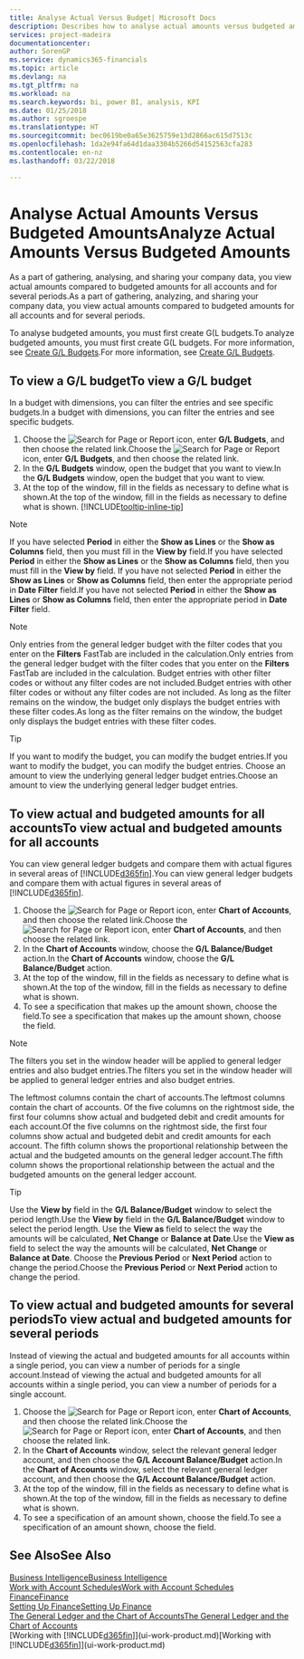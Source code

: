 ```yaml
---
title: Analyse Actual Versus Budget| Microsoft Docs
description: Describes how to analyse actual amounts versus budgeted amounts.
services: project-madeira
documentationcenter: 
author: SorenGP
ms.service: dynamics365-financials
ms.topic: article
ms.devlang: na
ms.tgt_pltfrm: na
ms.workload: na
ms.search.keywords: bi, power BI, analysis, KPI
ms.date: 01/25/2018
ms.author: sgroespe
ms.translationtype: HT
ms.sourcegitcommit: bec0619be0a65e3625759e13d2866ac615d7513c
ms.openlocfilehash: 1da2e94fa64d1daa3304b5266d54152563cfa283
ms.contentlocale: en-nz
ms.lasthandoff: 03/22/2018

---
```

# <a name="analyze-actual-amounts-versus-budgeted-amounts"></a><span data-ttu-id="d6515-103">Analyse Actual Amounts Versus Budgeted Amounts</span><span class="sxs-lookup"><span data-stu-id="d6515-103">Analyze Actual Amounts Versus Budgeted Amounts</span></span>
<span data-ttu-id="d6515-104">As a part of gathering, analysing, and sharing your company data, you view actual amounts compared to budgeted amounts for all accounts and for several periods.</span><span class="sxs-lookup"><span data-stu-id="d6515-104">As a part of gathering, analyzing, and sharing your company data, you view actual amounts compared to budgeted amounts for all accounts and for several periods.</span></span>

<span data-ttu-id="d6515-105">To analyse budgeted amounts, you must first create G(L budgets.</span><span class="sxs-lookup"><span data-stu-id="d6515-105">To analyze budgeted amounts, you must first create G(L budgets.</span></span> <span data-ttu-id="d6515-106">For more information, see [Create G/L Budgets](finance-how-create-budgets.md).</span><span class="sxs-lookup"><span data-stu-id="d6515-106">For more information, see [Create G/L Budgets](finance-how-create-budgets.md).</span></span>

## <a name="to-view-a-gl-budget"></a><span data-ttu-id="d6515-107">To view a G/L budget</span><span class="sxs-lookup"><span data-stu-id="d6515-107">To view a G/L budget</span></span>
<span data-ttu-id="d6515-108">In a budget with dimensions, you can filter the entries and see specific budgets.</span><span class="sxs-lookup"><span data-stu-id="d6515-108">In a budget with dimensions, you can filter the entries and see specific budgets.</span></span>

1. <span data-ttu-id="d6515-109">Choose the ![Search for Page or Report](media/ui-search/search_small.png "Search for Page or Report icon") icon, enter **G/L Budgets**, and then choose the related link.</span><span class="sxs-lookup"><span data-stu-id="d6515-109">Choose the ![Search for Page or Report](media/ui-search/search_small.png "Search for Page or Report icon") icon, enter **G/L Budgets**, and then choose the related link.</span></span>
2. <span data-ttu-id="d6515-110">In the **G/L Budgets** window, open the budget that you want to view.</span><span class="sxs-lookup"><span data-stu-id="d6515-110">In the **G/L Budgets** window, open the budget that you want to view.</span></span>  
3. <span data-ttu-id="d6515-111">At the top of the window, fill in the fields as necessary to define what is shown.</span><span class="sxs-lookup"><span data-stu-id="d6515-111">At the top of the window, fill in the fields as necessary to define what is shown.</span></span> [!INCLUDE[tooltip-inline-tip](includes/tooltip-inline-tip_md.md)]

> [!NOTE]  
>   <span data-ttu-id="d6515-112">If you have selected **Period** in either the **Show as Lines** or the **Show as Columns** field, then you must fill in the **View by** field.</span><span class="sxs-lookup"><span data-stu-id="d6515-112">If you have selected **Period** in either the **Show as Lines** or the **Show as Columns** field, then you must fill in the **View by** field.</span></span> <span data-ttu-id="d6515-113">If you have not selected **Period** in either the **Show as Lines** or **Show as Columns** field, then enter the appropriate period in **Date Filter** field.</span><span class="sxs-lookup"><span data-stu-id="d6515-113">If you have not selected **Period** in either the **Show as Lines** or **Show as Columns** field, then enter the appropriate period in **Date Filter** field.</span></span>  

> [!NOTE]  
>   <span data-ttu-id="d6515-114">Only entries from the general ledger budget with the filter codes that you enter on the **Filters** FastTab are included in the calculation.</span><span class="sxs-lookup"><span data-stu-id="d6515-114">Only entries from the general ledger budget with the filter codes that you enter on the **Filters** FastTab are included in the calculation.</span></span> <span data-ttu-id="d6515-115">Budget entries with other filter codes or without any filter codes are not included.</span><span class="sxs-lookup"><span data-stu-id="d6515-115">Budget entries with other filter codes or without any filter codes are not included.</span></span> <span data-ttu-id="d6515-116">As long as the filter remains on the window, the budget only displays the budget entries with these filter codes.</span><span class="sxs-lookup"><span data-stu-id="d6515-116">As long as the filter remains on the window, the budget only displays the budget entries with these filter codes.</span></span>  

> [!TIP]  
>   <span data-ttu-id="d6515-117">If you want to modify the budget, you can modify the budget entries.</span><span class="sxs-lookup"><span data-stu-id="d6515-117">If you want to modify the budget, you can modify the budget entries.</span></span> <span data-ttu-id="d6515-118">Choose an amount to view the underlying general ledger budget entries.</span><span class="sxs-lookup"><span data-stu-id="d6515-118">Choose an amount to view the underlying general ledger budget entries.</span></span>

## <a name="to-view-actual-and-budgeted-amounts-for-all-accounts"></a><span data-ttu-id="d6515-119">To view actual and budgeted amounts for all accounts</span><span class="sxs-lookup"><span data-stu-id="d6515-119">To view actual and budgeted amounts for all accounts</span></span>  
<span data-ttu-id="d6515-120">You can view general ledger budgets and compare them with actual figures in several areas of [!INCLUDE[d365fin](includes/d365fin_md.md)].</span><span class="sxs-lookup"><span data-stu-id="d6515-120">You can view general ledger budgets and compare them with actual figures in several areas of [!INCLUDE[d365fin](includes/d365fin_md.md)].</span></span>

1. <span data-ttu-id="d6515-121">Choose the ![Search for Page or Report](media/ui-search/search_small.png "Search for Page or Report icon") icon, enter **Chart of Accounts**, and then choose the related link.</span><span class="sxs-lookup"><span data-stu-id="d6515-121">Choose the ![Search for Page or Report](media/ui-search/search_small.png "Search for Page or Report icon") icon, enter **Chart of Accounts**, and then choose the related link.</span></span>  
2. <span data-ttu-id="d6515-122">In the **Chart of Accounts** window, choose the **G/L Balance/Budget** action.</span><span class="sxs-lookup"><span data-stu-id="d6515-122">In the **Chart of Accounts** window, choose the **G/L Balance/Budget** action.</span></span>
3. <span data-ttu-id="d6515-123">At the top of the window, fill in the fields as necessary to define what is shown.</span><span class="sxs-lookup"><span data-stu-id="d6515-123">At the top of the window, fill in the fields as necessary to define what is shown.</span></span>  
4. <span data-ttu-id="d6515-124">To see a specification that makes up the amount shown, choose the field.</span><span class="sxs-lookup"><span data-stu-id="d6515-124">To see a specification that makes up the amount shown, choose the field.</span></span>  

> [!NOTE]  
>   <span data-ttu-id="d6515-125">The filters you set in the window header will be applied to general ledger entries and also budget entries.</span><span class="sxs-lookup"><span data-stu-id="d6515-125">The filters you set in the window header will be applied to general ledger entries and also budget entries.</span></span>

<span data-ttu-id="d6515-126">The leftmost columns contain the chart of accounts.</span><span class="sxs-lookup"><span data-stu-id="d6515-126">The leftmost columns contain the chart of accounts.</span></span> <span data-ttu-id="d6515-127">Of the five columns on the rightmost side, the first four columns show actual and budgeted debit and credit amounts for each account.</span><span class="sxs-lookup"><span data-stu-id="d6515-127">Of the five columns on the rightmost side, the first four columns show actual and budgeted debit and credit amounts for each account.</span></span> <span data-ttu-id="d6515-128">The fifth column shows the proportional relationship between the actual and the budgeted amounts on the general ledger account.</span><span class="sxs-lookup"><span data-stu-id="d6515-128">The fifth column shows the proportional relationship between the actual and the budgeted amounts on the general ledger account.</span></span>  

> [!TIP]  
>   <span data-ttu-id="d6515-129">Use the **View by** field in the **G/L Balance/Budget** window to select the period length.</span><span class="sxs-lookup"><span data-stu-id="d6515-129">Use the **View by** field in the **G/L Balance/Budget** window to select the period length.</span></span> <span data-ttu-id="d6515-130">Use the **View as** field to select the way the amounts will be calculated, **Net Change** or **Balance at Date**.</span><span class="sxs-lookup"><span data-stu-id="d6515-130">Use the **View as** field to select the way the amounts will be calculated, **Net Change** or **Balance at Date**.</span></span> <span data-ttu-id="d6515-131">Choose the **Previous Period** or **Next Period** action to change the period.</span><span class="sxs-lookup"><span data-stu-id="d6515-131">Choose the **Previous Period** or **Next Period** action to change the period.</span></span>  

## <a name="to-view-actual-and-budgeted-amounts-for-several-periods"></a><span data-ttu-id="d6515-132">To view actual and budgeted amounts for several periods</span><span class="sxs-lookup"><span data-stu-id="d6515-132">To view actual and budgeted amounts for several periods</span></span>  
<span data-ttu-id="d6515-133">Instead of viewing the actual and budgeted amounts for all accounts within a single period, you can view a number of periods for a single account.</span><span class="sxs-lookup"><span data-stu-id="d6515-133">Instead of viewing the actual and budgeted amounts for all accounts within a single period, you can view a number of periods for a single account.</span></span>  

1. <span data-ttu-id="d6515-134">Choose the ![Search for Page or Report](media/ui-search/search_small.png "Search for Page or Report icon") icon, enter **Chart of Accounts**, and then choose the related link.</span><span class="sxs-lookup"><span data-stu-id="d6515-134">Choose the ![Search for Page or Report](media/ui-search/search_small.png "Search for Page or Report icon") icon, enter **Chart of Accounts**, and then choose the related link.</span></span>  
2. <span data-ttu-id="d6515-135">In the **Chart of Accounts** window, select the relevant general ledger account, and then choose the **G/L Account Balance/Budget** action.</span><span class="sxs-lookup"><span data-stu-id="d6515-135">In the **Chart of Accounts** window, select the relevant general ledger account, and then choose the **G/L Account Balance/Budget** action.</span></span>  
3. <span data-ttu-id="d6515-136">At the top of the window, fill in the fields as necessary to define what is shown.</span><span class="sxs-lookup"><span data-stu-id="d6515-136">At the top of the window, fill in the fields as necessary to define what is shown.</span></span>   
4. <span data-ttu-id="d6515-137">To see a specification of an amount shown, choose the field.</span><span class="sxs-lookup"><span data-stu-id="d6515-137">To see a specification of an amount shown, choose the field.</span></span>  

## <a name="see-also"></a><span data-ttu-id="d6515-138">See Also</span><span class="sxs-lookup"><span data-stu-id="d6515-138">See Also</span></span>
[<span data-ttu-id="d6515-139">Business Intelligence</span><span class="sxs-lookup"><span data-stu-id="d6515-139">Business Intelligence</span></span>](bi.md)  
[<span data-ttu-id="d6515-140">Work with Account Schedules</span><span class="sxs-lookup"><span data-stu-id="d6515-140">Work with Account Schedules</span></span>](bi-how-work-account-schedule.md)  
[<span data-ttu-id="d6515-141">Finance</span><span class="sxs-lookup"><span data-stu-id="d6515-141">Finance</span></span>](finance.md)  
[<span data-ttu-id="d6515-142">Setting Up Finance</span><span class="sxs-lookup"><span data-stu-id="d6515-142">Setting Up Finance</span></span>](finance-setup-finance.md)  
[<span data-ttu-id="d6515-143">The General Ledger and the Chart of Accounts</span><span class="sxs-lookup"><span data-stu-id="d6515-143">The General Ledger and the Chart of Accounts</span></span>](finance-general-ledger.md)  
<span data-ttu-id="d6515-144">[Working with [!INCLUDE[d365fin](includes/d365fin_md.md)]](ui-work-product.md)</span><span class="sxs-lookup"><span data-stu-id="d6515-144">[Working with [!INCLUDE[d365fin](includes/d365fin_md.md)]](ui-work-product.md)</span></span>  

